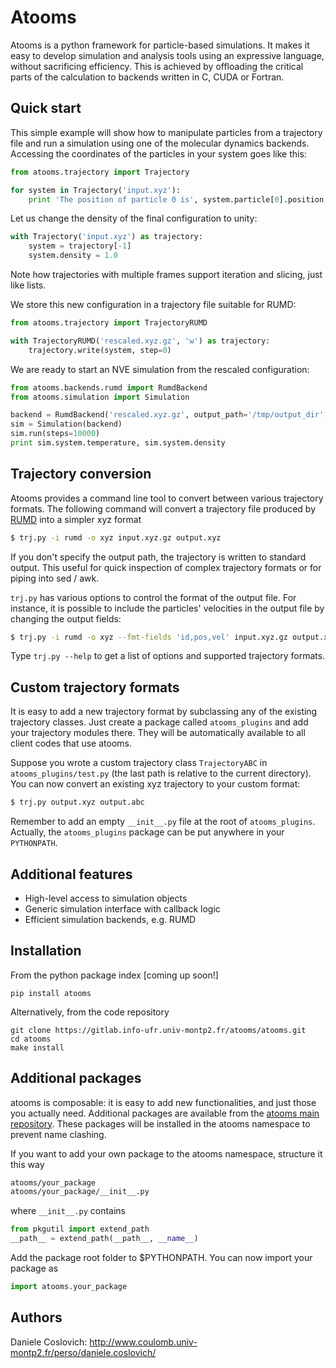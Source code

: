 Atooms
======

Atooms is a python framework for particle-based simulations. It makes it easy to develop simulation and analysis tools using an expressive language, without sacrificing efficiency. This is achieved by offloading the critical parts of the calculation to backends written in C, CUDA or Fortran.

Quick start
-----------

This simple example will show how to manipulate particles from a trajectory file and run a simulation using one of the molecular dynamics backends. Accessing the coordinates of the particles in your system goes like this:
```python
from atooms.trajectory import Trajectory

for system in Trajectory('input.xyz'):
    print 'The position of particle 0 is', system.particle[0].position
```

Let us change the density of the final configuration to unity:
```python
with Trajectory('input.xyz') as trajectory:
    system = trajectory[-1]
    system.density = 1.0
```
Note how trajectories with multiple frames support iteration and slicing, just like lists.

We store this new configuration in a trajectory file suitable for RUMD:
```python
from atooms.trajectory import TrajectoryRUMD

with TrajectoryRUMD('rescaled.xyz.gz', 'w') as trajectory:
    trajectory.write(system, step=0)
```

We are ready to start an NVE simulation from the rescaled configuration:

```python
from atooms.backends.rumd import RumdBackend
from atooms.simulation import Simulation

backend = RumdBackend('rescaled.xyz.gz', output_path='/tmp/output_dir', integrator='nve')
sim = Simulation(backend)
sim.run(steps=10000)
print sim.system.temperature, sim.system.density
```

Trajectory conversion
---------------------
Atooms provides a command line tool to convert between various trajectory formats. The following command will convert a trajectory file produced by [RUMD](http://rumd.org) into a simpler xyz format

```bash
$ trj.py -i rumd -o xyz input.xyz.gz output.xyz
```
If you don't specify the output path, the trajectory is written to standard output. This useful for quick inspection of complex trajectory formats or for piping into sed / awk.

`trj.py` has various options to control the format of the output file. For instance, it is possible to include the particles' velocities in the output file by changing the output fields:

```bash
$ trj.py -i rumd -o xyz --fmt-fields 'id,pos,vel' input.xyz.gz output.xyz
```
Type `trj.py --help` to get a list of options and supported trajectory formats.


Custom trajectory formats 
-------------------------
It is easy to add a new trajectory format by subclassing any of the
existing trajectory classes. Just create a package called
`atooms_plugins` and add your trajectory modules there. They will be automatically
available to all client codes that use atooms.

Suppose you wrote a custom trajectory class `TrajectoryABC` in
`atooms_plugins/test.py` (the last path is relative to the current
directory). You can now convert an existing xyz trajectory to your custom
format:

```bash
$ trj.py output.xyz output.abc
```

Remember to add an empty `__init__.py` file at the root of `atooms_plugins`. 
Actually, the `atooms_plugins` package can be put anywhere in your `PYTHONPATH`.

Additional features
-------------------
- High-level access to simulation objects
- Generic simulation interface with callback logic
- Efficient simulation backends, e.g. RUMD


Installation
------------
From the python package index [coming up soon!]
```
pip install atooms
```

Alternatively, from the code repository
```
git clone https://gitlab.info-ufr.univ-montp2.fr/atooms/atooms.git
cd atooms
make install
```

Additional packages 
-------------------
atooms is composable: it is easy to add new functionalities, and just those you actually need.
Additional packages are available from the [atooms main repository](https://gitlab.info-ufr.univ-montp2.fr/atooms).
These packages will be installed in the atooms namespace to prevent name clashing.

If you want to add your own package to the atooms namespace, structure it this way
```bash
atooms/your_package
atooms/your_package/__init__.py
```

where ```__init__.py``` contains

```python
from pkgutil import extend_path
__path__ = extend_path(__path__, __name__)
```

Add the package root folder to $PYTHONPATH. You can now import your package as

```python
import atooms.your_package
```

Authors
-------
Daniele Coslovich: http://www.coulomb.univ-montp2.fr/perso/daniele.coslovich/
